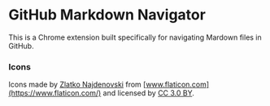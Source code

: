 # GitHub Markdown Navigator

This is a Chrome extension built specifically for navigating Mardown files in GitHub.

### Icons

Icons made by [Zlatko Najdenovski](https://www.flaticon.com/authors/zlatko-najdenovski) from [www.flaticon.com](https://www.flaticon.com/) and licensed by [CC 3.0 BY](http://creativecommons.org/licenses/by/3.0/).